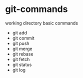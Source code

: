 # git-commands

working directory basic commands

 - git add
 - git commit
 - git push
 - git merge
 - git rebase
 - git fetch
 - git status
 - git log


